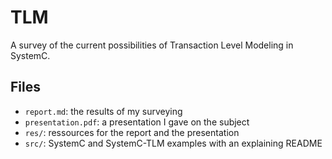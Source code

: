 # TLM
A survey of the current possibilities of Transaction Level Modeling in SystemC.

## Files
- `report.md`: the results of my surveying
- `presentation.pdf`: a presentation I gave on the subject
- `res/`: ressources for the report and the presentation
- `src/`: SystemC and SystemC-TLM examples with an explaining README
